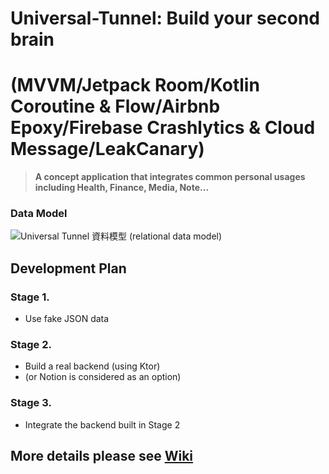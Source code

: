 # Universal-Tunnel: Build your second brain 
# (MVVM/Jetpack Room/Kotlin Coroutine & Flow/Airbnb Epoxy/Firebase Crashlytics & Cloud Message/LeakCanary)
>**A concept application that integrates common personal usages including Health, Finance, Media, Note...**

### Data Model
![Universal Tunnel 資料模型 (relational data model)](https://user-images.githubusercontent.com/6279465/208574592-05ef6220-c51c-44a7-b43b-a4fad2d77d98.png)

## Development Plan
### Stage 1. 
* Use fake JSON data

### Stage 2. 
* Build a real backend (using Ktor)
* (or Notion is considered as an option)

### Stage 3. 
* Integrate the backend built in Stage 2

## More details please see [Wiki](https://github.com/DenisHsieh/Universal-Tunnel/wiki#welcome-to-the-universal-tunnel-wiki)
